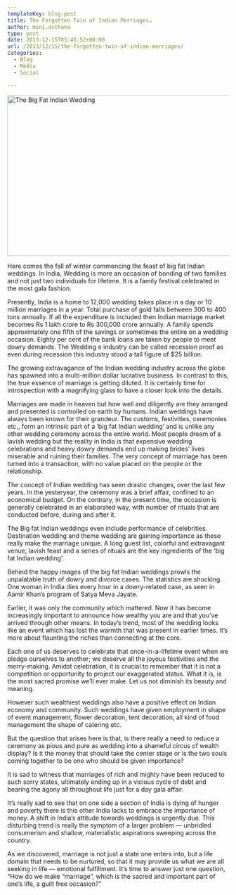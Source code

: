 ```yaml
---
templateKey: blog-post
title: The Forgotten Twin of Indian Marriages…
author: mini.asthana
type: post
date: 2013-12-15T05:45:52+00:00
url: /2013/12/15/the-forgotten-twin-of-indian-marriages/
categories:
  - Blog
  - Media
  - Social

---
```

<img class="aligncenter size-full wp-image-409" alt="The Big Fat Indian Wedding" src="https://i2.wp.com/ilaasthana.in/wp-content/uploads/2013/12/chatwal-wedding-1.jpg?resize=560%2C366" width="560" height="366" data-recalc-dims="1" />

Here comes the fall of winter commencing the feast of big fat Indian weddings. In India, Wedding is more an occasion of bonding of two families and not just two individuals for lifetime. It is a family festival celebrated in the most gala fashion.

Presently, India is a home to 12,000 wedding takes place in a day or 10 million marriages in a year. Total purchase of gold falls between 300 to 400 tons annually. If all the expenditure is included then Indian marriage market becomes Rs 1 lakh crore to Rs 300,000 crore annually. A family spends approximately one fifth of the savings or sometimes the entire on a wedding occasion. Eighty per cent of the bank loans are taken by people to meet dowry demands. The Wedding e industry can be called recession proof as even during recession this industry stood a tall figure of $25 billion. 

The growing extravagance of the Indian wedding industry across the globe has spawned into a multi-million dollar lucrative business. In contrast to this, the true essence of marriage is getting diluted. It is certainly time for introspection with a magnifying glass to have a closer look into the details.

Marriages are made in heaven but how well and diligently are they arranged and presented is controlled on earth by humans. Indian weddings have always been known for their grandeur. The customs, festivities, ceremonies etc., form an intrinsic part of a ‘big fat Indian wedding’ and is unlike any other wedding ceremony across the entire world. Most people dream of a lavish wedding but the reality in India is that expensive wedding celebrations and heavy dowry demands end up making brides’ lives miserable and ruining their families. The very concept of marriage has been turned into a transaction, with no value placed on the people or the relationship.

The concept of Indian wedding has seen drastic changes, over the last few years. In the yesteryear, the ceremony was a brief affair, confined to an economical budget. On the contrary, in the present time, the occasion is generally celebrated in an elaborated way, with number of rituals that are conducted before, during and after it. 

The Big fat Indian weddings even include performance of celebrities. Destination wedding and theme wedding are gaining importance as these really make the marriage unique. A long guest list, colorful and extravagant venue, lavish feast and a series of rituals are the key ingredients of the &#8216;big fat Indian wedding&#8217;.
  
Behind the happy images of the big fat Indian weddings prowls the unpalatable truth of dowry and divorce cases. The statistics are shocking. One woman in India dies every hour in a dowry-related case, as seen in Aamir Khan’s program of Satya Meva Jayate. 

Earlier, it was only the community which mattered. Now it has become increasingly important to announce how wealthy you are and that you&#8217;ve arrived through other means. In today’s trend, most of the wedding looks like an event which has lost the warmth that was present in earlier times. It’s more about flaunting the riches than connecting at the core.

Each one of us deserves to celebrate that once-in-a-lifetime event when we pledge ourselves to another; we deserve all the joyous festivities and the merry-making. Amidst celebration, it is crucial to remember that it is not a competition or opportunity to project our exaggerated status. What it is, is the most sacred promise we’ll ever make. Let us not diminish its beauty and meaning.

However such wealthiest weddings also have a positive effect on Indian economy and community. Such weddings have given employment in shape of event management, flower decoration, tent decoration, all kind of food management the shape of catering etc.

But the question that arises here is that, is there really a need to reduce a ceremony as pious and pure as wedding into a shameful circus of wealth display? Is it the money that should take the center stage or is the two souls coming together to be one who should be given importance? 

It is sad to witness that marriages of rich and mighty have been reduced to such sorry states, ultimately ending up in a vicious cycle of debt and bearing the agony all throughout life just for a day gala affair.
  
It’s really sad to see that on one side a section of India is dying of hunger and poverty there is this other India lacks to embrace the importance of money. A shift in India&#8217;s attitude towards weddings is urgently due. This disturbing trend is really the symptom of a larger problem — unbridled consumerism and shallow, materialistic aspirations sweeping across the country.

As we discovered, marriage is not just a state one enters into, but a life domain that needs to be nurtured, so that it may provide us what we are all seeking in life &#8212; emotional fulfillment. It’s time to answer just one question, “How do we make “marriage”, which is the sacred and important part of one’s life, a guilt free occasion?”